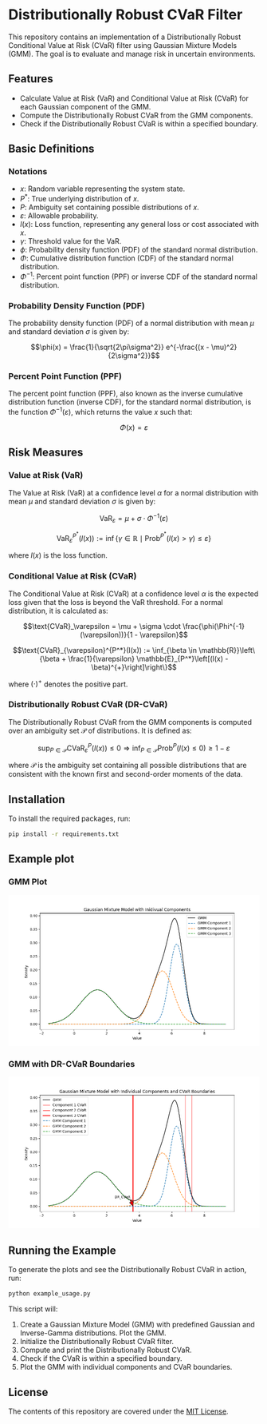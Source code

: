 # Distributionally Robust CVaR Filter

This repository contains an implementation of a Distributionally Robust Conditional Value at Risk (CVaR) filter using Gaussian Mixture Models (GMM). The goal is to evaluate and manage risk in uncertain environments.

## Features
- Calculate Value at Risk (VaR) and Conditional Value at Risk (CVaR) for each Gaussian component of the GMM.
- Compute the Distributionally Robust CVaR from the GMM components.
- Check if the Distributionally Robust CVaR is within a specified boundary.

## Basic Definitions

### Notations
- $x$: Random variable representing the system state.
- $P^*$: True underlying distribution of $x$.
- $P$: Ambiguity set containing possible distributions of $x$.
- $\varepsilon$: Allowable probability.
- $l(x)$: Loss function, representing any general loss or cost associated with $x$.
- $\gamma$: Threshold value for the VaR.
- $\phi$: Probability density function (PDF) of the standard normal distribution.
- $\Phi$: Cumulative distribution function (CDF) of the standard normal distribution.
- $\Phi^{-1}$: Percent point function (PPF) or inverse CDF of the standard normal distribution.

### Probability Density Function (PDF)
The probability density function (PDF) of a normal distribution with mean $\mu$ and standard deviation $\sigma$ is given by:

```math
\phi(x) = \frac{1}{\sqrt{2\pi\sigma^2}} e^{-\frac{(x - \mu)^2}{2\sigma^2}}
```

### Percent Point Function (PPF)
The percent point function (PPF), also known as the inverse cumulative distribution function (inverse CDF), for the standard normal distribution, is the function $\Phi^{-1}(\varepsilon)$, which returns the value $x$ such that:

```math
\Phi(x) = \varepsilon
```


## Risk Measures

### Value at Risk (VaR)
The Value at Risk (VaR) at a confidence level $\alpha$ for a normal distribution with mean $\mu$ and standard deviation $\sigma$ is given by:

```math
\text{VaR}_\varepsilon = \mu + \sigma \cdot \Phi^{-1}(\varepsilon)
```
```math
\text{VaR}_{\varepsilon}^{P^*}(l(x)) := \inf\{\gamma \in \mathbb{R} \mid \text{Prob}^{P^*}(l(x) > \gamma) \leq \varepsilon\}
```

where $l(x)$ is the loss function.


### Conditional Value at Risk (CVaR)
The Conditional Value at Risk (CVaR) at a confidence level $\alpha$ is the expected loss given that the loss is beyond the VaR threshold. For a normal distribution, it is calculated as:

```math
\text{CVaR}_\varepsilon = \mu + \sigma \cdot \frac{\phi(\Phi^{-1}(\varepsilon))}{1 - \varepsilon}
```
```math
\text{CVaR}_{\varepsilon}^{P^*}(l(x)) := \inf_{\beta \in \mathbb{R}}\left\{\beta + \frac{1}{\varepsilon} \mathbb{E}_{P^*}\left[(l(x) - \beta)^{+}\right]\right\}
```

where $(\cdot)^{+}$ denotes the positive part.


### Distributionally Robust CVaR (DR-CVaR)
The Distributionally Robust CVaR from the GMM components is computed over an ambiguity set $\mathcal{P}$ of distributions. It is defined as:

```math
\sup_{P \in \mathcal{P}} \text{CVaR}_{\varepsilon}^{P}(l(x)) \leq 0 \Rightarrow \inf_{P \in \mathcal{P}} \text{Prob}^{P}(l(x) \leq 0) \geq 1 - \varepsilon
```

where $\mathcal{P}$ is the ambiguity set containing all possible distributions that are consistent with the known first and second-order moments of the data.



## Installation

To install the required packages, run:
```bash
pip install -r requirements.txt
```


## Example plot

### GMM Plot
![GMM Plot](image/gmm_plot.png)

### GMM with DR-CVaR Boundaries
![GMM with CVaR Boundaries](image/gmm_cvar_plot.png)


## Running the Example
To generate the plots and see the Distributionally Robust CVaR in action, run:
```bash
python example_usage.py
```
This script will:

1. Create a Gaussian Mixture Model (GMM) with predefined Gaussian and Inverse-Gamma distributions.
Plot the GMM.
2. Initialize the Distributionally Robust CVaR filter.
3. Compute and print the Distributionally Robust CVaR.
4. Check if the CVaR is within a specified boundary.
5. Plot the GMM with individual components and CVaR boundaries.

License
-------
The contents of this repository are covered under the [MIT License](LICENSE).




